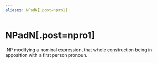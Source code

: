 ```yaml
---
aliases: NPadN[.post=npro1]
---
```

# NPadN[.post=npro1]

 NP modifying a nominal expression, that whole construction being in apposition with a first person pronoun.